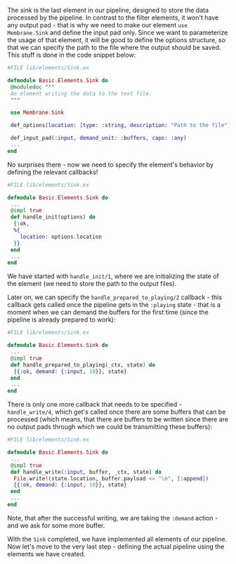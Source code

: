 The sink is the last element in our pipeline, designed to store the data processed by the pipeline. 
In contrast to the filter elements, it won't have any output pad - that is why we need to make our element `use Membrane.Sink` and define the input pad only.
Since we want to parameterize the usage of that element, it will be good to define the options structure, so that we can specify the path to the file where the output should be saved. This stuff is done in the code snippet below:
```Elixir
#FILE lib/elements/Sink.ex

defmodule Basic.Elements.Sink do
 @moduledoc """
 An element writing the data to the text file.
 """

 use Membrane.Sink

 def_options(location: [type: :string, description: "Path to the file"])

 def_input_pad(:input, demand_unit: :buffers, caps: :any)
 ...
end
```

No surprises there - now we need to specify the element's behavior by defining the relevant callbacks! 
```Elixir
#FILE lib/elements/Sink.ex

defmodule Basic.Elements.Sink do
 ...
 @impl true
 def handle_init(options) do
  {:ok,
  %{
    location: options.location
  }}
 end
 ...
end
```
We have started with `handle_init/1`, where we are initializing the state of the element (we need to store the path to the output files).

Later on, we can specify the `handle_prepared_to_playing/2` callback - this callback gets called once the pipeline gets in the `:playing` state - that is a moment when we can demand the buffers for the first time (since the pipeline is already prepared to work):
```Elixir
#FILE lib/elements/Sink.ex

defmodule Basic.Elements.Sink do
 ...
 @impl true
 def handle_prepared_to_playing(_ctx, state) do
  {{:ok, demand: {:input, 10}}, state}
 end
 ...
end
```

There is only one more callback that needs to be specified - `handle_write/4`, which get's called once there are some buffers that can be processed (which means, that there are buffers to be written since there are no output pads through which we could be transmitting these buffers):
```Elixir
#FILE lib/elements/Sink.ex

defmodule Basic.Elements.Sink do
 ...
 @impl true
 def handle_write(:input, buffer, _ctx, state) do
  File.write!(state.location, buffer.payload <> "\n", [:append])
  {{:ok, demand: {:input, 10}}, state}
 end
 ...
end
```

Note, that after the successful writing, we are taking the `:demand` action - and we ask for some more buffer.

With the `Sink` completed, we have implemented all elements of our pipeline. Now let's move to the very last step - defining the actual pipeline using the elements we have created.